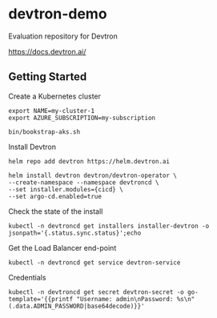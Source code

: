 # devtron-demo

Evaluation repository for Devtron

https://docs.devtron.ai/

## Getting Started

Create a Kubernetes cluster

```
export NAME=my-cluster-1
export AZURE_SUBSCRIPTION=my-subscription

bin/bookstrap-aks.sh
```

Install Devtron

```
helm repo add devtron https://helm.devtron.ai

helm install devtron devtron/devtron-operator \
--create-namespace --namespace devtroncd \
--set installer.modules={cicd} \
--set argo-cd.enabled=true
```

Check the state of the install

```
kubectl -n devtroncd get installers installer-devtron -o jsonpath='{.status.sync.status}';echo
```

Get the Load Balancer end-point

```
kubectl -n devtroncd get service devtron-service
```

Credentials

```
kubectl -n devtroncd get secret devtron-secret -o go-template='{{printf "Username: admin\nPassword: %s\n" (.data.ADMIN_PASSWORD|base64decode)}}'
```
